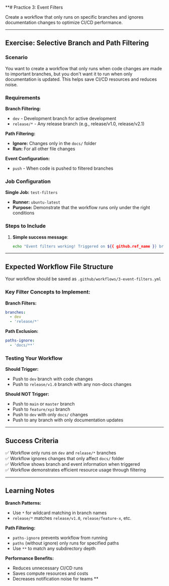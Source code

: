 **# Practice 3: Event Filters

Create a workflow that only runs on specific branches and ignores documentation changes to optimize CI/CD performance.

---

## Exercise: Selective Branch and Path Filtering

### Scenario
You want to create a workflow that only runs when code changes are made to important branches, but you don't want it to run when only documentation is updated. This helps save CI/CD resources and reduces noise.

### Requirements

**Branch Filtering:**
- `dev` - Development branch for active development
- `release/*` - Any release branch (e.g., release/v1.0, release/v2.1)

**Path Filtering:**
- **Ignore:** Changes only in the `docs/` folder
- **Run:** For all other file changes

**Event Configuration:**
- `push` - When code is pushed to filtered branches

### Job Configuration

**Single Job:** `test-filters`
- **Runner:** `ubuntu-latest`
- **Purpose:** Demonstrate that the workflow runs only under the right conditions

### Steps to Include

1. **Simple success message**:
   ```bash
   echo "Event filters working! Triggered on ${{ github.ref_name }} branch"
   ```

---

## Expected Workflow File Structure

Your workflow should be saved as `.github/workflows/3-event-filters.yml`

### Key Filter Concepts to Implement:

**Branch Filters:**
```yaml
branches:
  - dev
  - 'release/*'
```

**Path Exclusion:**
```yaml
paths-ignore:
  - 'docs/**'
```

### Testing Your Workflow

**Should Trigger:**
- Push to `dev` branch with code changes
- Push to `release/v1.0` branch with any non-docs changes  

**Should NOT Trigger:**
- Push to `main` or `master` branch
- Push to `feature/xyz` branch
- Push to `dev` with only `docs/` changes
- Push to any branch with only documentation updates

---

## Success Criteria

✅ Workflow only runs on `dev` and `release/*` branches  
✅ Workflow ignores changes that only affect `docs/` folder  
✅ Workflow shows branch and event information when triggered  
✅ Workflow demonstrates efficient resource usage through filtering

---

## Learning Notes

**Branch Patterns:**
- Use `*` for wildcard matching in branch names
- `release/*` matches `release/v1.0`, `release/feature-x`, etc.

**Path Filtering:**
- `paths-ignore` prevents workflow from running
- `paths` (without ignore) only runs for specified paths
- Use `**` to match any subdirectory depth

**Performance Benefits:**
- Reduces unnecessary CI/CD runs
- Saves compute resources and costs
- Decreases notification noise for teams
**
